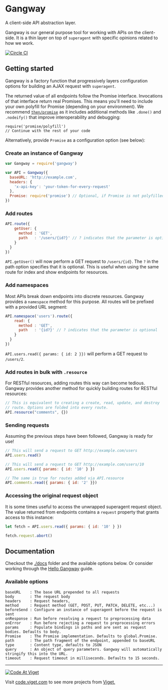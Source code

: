 # Gangway

A client-side API abstraction layer.

Gangway is our general purpose tool for working with APIs on the
client-side. It is a thin layer on top of `superagent` with specific
opinions related to how we work.

[![Circle CI](https://circleci.com/gh/vigetlabs/gangway.svg?style=svg&circle-token=d7c29c3bd61f3c3d671d1ba02841eb0c174d311a)](https://circleci.com/gh/vigetlabs/gangway)

## Getting started

Gangway is a factory function that progressively layers configuration
options for building an AJAX request with `superagent`.

The returned value of all endpoints follow the Promise
interface. Invocations of that interface return real Promises. This
means you'll need to include your own polyfill for Promise (depending
on your environment). We recommend
[`then/promise`](https://github.com/then/promise) as it includes
additional methods like `.done()` and `.nodeify()` that improve
interoperability and debugging:

```
require('promise/polyfill')
// Continue with the rest of your code
```

Alternatively, provide `Promise` as a configuration option (see below):

### Create an instance of Gangway

```javascript
var Gangway = require('gangway')

var API = Gangway({
  baseURL: 'http://example.com',
  headers: {
    'x-api-key': 'your-token-for-every-request'
  },
  Promise: require('promise') // Optional, if Promise is not polyfilled
})
```

### Add routes

```javascript
API.route({
    getUser: {
      method : 'GET',
      path   : '/users/{id?}' // ? indicates that the parameter is optional
    }
  }
})
```

`API.getUser()` will now perform a GET request to
`/users/{id}`. The `?` in the path option specifies that it is
optional. This is useful when using the same route for index and show
endpoints for resources.

### Add namespaces

Most APIs break down endpoints into discrete resources. Gangway
provides a `namespace` method for this purpose. All routes will be
prefixed with a provided URL segment:

```javascript
API.namespace('users').route({
    read: {
      method : 'GET',
      path   : '{id?}' // ? indicates that the parameter is optional
    }
  }
})
```

`API.users.read({ params: { id: 2 }})` will perform a GET request to `/users/2`.

### Add routes in bulk with `.resource`

For RESTful resources, adding routes this way can become
tedious. Gangway provides another method for quickly building routes
for RESTful resources:

```javascript
// This is equivalent to creating a create, read, update, and destroy
// route. Options are folded into every route.
API.resource("comments", {})
```

### Sending requests

Assuming the previous steps have been followed, Gangway is ready for use!

```javascript
// This will send a request to GET http://example.com/users
API.users.read()

// This will send a request to GET http://example.com/users/10
API.users.read({ params: { id: '10' } })

// The same is true for routes added via API.resource
API.comments.read({ params: { id: '2' }})
```

### Accessing the original request object

It is some times useful to access the unwrapped superagent request
object. The value returned from endpoints contains a `request`
property that grants access to this instance:

```javascript
let fetch = API.users.read({ params: { id: '10' } })

fetch.request.abort()
```

## Documentation

Checkout the [./docs](./docs) folder and the available options
below. Or consider working through the
[Hello Gangway](./docs/guides/hello-gangway.md) guide.

### Available options

```
baseURL    : The base URL prepended to all requests
body       : The request body
headers    : Request headers,
method     : Request method (GET, POST, PUT, PATCH, DELETE, etc...)
beforeSend : Configure an instance of superagent before the request is sent
onResponse : Run before resolving a request to preprocessing data
onError    : Run before rejecting a request to preprocessing errors
params     : Populate bindings in paths and are sent as request bodies. Defaults to body.
Promise    : The Promise implementation. Defaults to global.Promise.
path       : The path fragment of the endpoint, appended to baseURL
type       : Content type, defaults to JSON
query      : An object of query parameters. Gangway will automatically stringify this into the URL.
timeout    : Request timeout in milliseconds. Defaults to 15 seconds.
```

***

<a href="http://code.viget.com">
  <img src="http://code.viget.com/github-banner.png" alt="Code At Viget">
</a>

Visit [code.viget.com](http://code.viget.com) to see more projects from [Viget.](https://viget.com)
